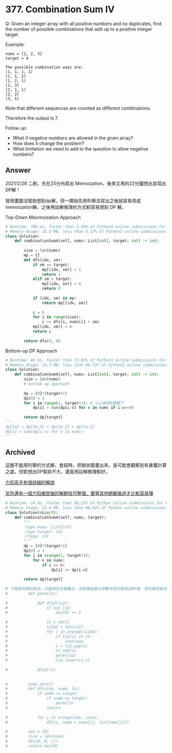 # 377. Combination Sum IV
Q: Given an integer array with all positive numbers and no duplicates, find the number of possible combinations that add up to a positive integer target.

Example:
```
nums = [1, 2, 3]
target = 4

The possible combination ways are:
(1, 1, 1, 1)
(1, 1, 2)
(1, 2, 1)
(1, 3)
(2, 1, 1)
(2, 2)
(3, 1)
```
Note that different sequences are counted as different combinations.

Therefore the output is 7.
 
Follow up:
* What if negative numbers are allowed in the given array?
* How does it change the problem?
* What limitation we need to add to the question to allow negative numbers?

## Answer
2021/2/28 二刷，先在25分內寫出 Memoization，後來又再約22分鐘想出並寫出 DP解！

發現畫圖沒幫助想到dp解，但一開始先用列舉法寫出之後就容易改成memoization解，之後用註解推理的方式較容易想到 DP 解。

Top-Down Meomoization Approach
```python
# Runtime: 788 ms, faster than 5.49% of Python3 online submissions for Combination Sum IV.
# Memory Usage: 25.5 MB, less than 5.17% of Python3 online submissions for Combination Sum IV.
class Solution:
    def combinationSum4(self, nums: List[int], target: int) -> int:
        
        size = len(nums)
        mp = {}
        def dfs(idx, sm):
            if sm == target:
                mp[(idx, sm)] = 1
                return 1
            elif sm > target:
                mp[(idx, sm)] = 0
                return 0
            
            if (idx, sm) in mp:
                return mp[(idx, sm)]
            
            c = 0
            for i in range(size):
                c += dfs(i, nums[i] + sm)
            mp[(idx, sm)] = c
            return c
        
        return dfs(0, 0)
```

Bottom-up DP Approach
```python
# Runtime: 44 ms, faster than 73.07% of Python3 online submissions for Combination Sum IV.
# Memory Usage: 14.7 MB, less than 46.72% of Python3 online submissions for Combination Sum IV.        
class Solution:
    def combinationSum4(self, nums: List[int], target: int) -> int:
        size = len(nums)
        # bottom up approach
        
        dp = [0]*(target+1)
        dp[0] = 1
        for i in range(1, target+1): # 小心若從0就錯了
            dp[i] = sum(dp[i-v] for v in nums if i-v>=0)
            
        return dp[target]
'''
dp[ta] = dp[ta-3] + dp[ta-2] + dp[ta-1]
dp[i] = sum(dp[i-v] for v in nums)
'''
```

## Archived
這題不能用列舉的方式解，會超時，把樹狀圖畫出來，是可能會觀察到有重覆計算之處，但對想出DP幫助不大，還是用註解推理較好。

[力扣高手有很詳細的解說](https://leetcode-cn.com/problems/combination-sum-iv/solution/dong-tai-gui-hua-python-dai-ma-by-liweiwei1419/)

[另外還有一個力扣鄉民做的解題技巧整理，要等其他題都做過才比較容易懂](https://leetcode-cn.com/problems/combination-sum-iv/solution/xi-wang-yong-yi-chong-gui-lu-gao-ding-bei-bao-wen-/)

```python
# Runtime: 24 ms, faster than 98.23% of Python online submissions for Combination Sum IV.
# Memory Usage: 13.6 MB, less than 98.82% of Python online submissions for Combination Sum IV.
class Solution(object):
    def combinationSum4(self, nums, target):
        """
        :type nums: List[int]
        :type target: int
        :rtype: int
        """
        dp = [0]*(target+1)
        dp[0] = 1
        for i in xrange(1, target+1):
            for n in nums:
                if i >= n:
                    dp[i] += dp[i-n]
                    
        return dp[target]
        
# 下面為列舉的寫法，只能用在列舉集合，否則像這題只求數字就可能存在DP解，用列舉的寫法會超時
#         def perm(ls):
            
#             def dfs2(ls2):
#                 if not ls2:
#                     ans[0] += 1
                
#                 st = set()
#                 size2 = len(ls2)
#                 for i in xrange(size2):
#                     if ls2[i] in st:
#                         continue
#                     v = ls2.pop(i)
#                     st.add(v)
#                     perm(ls2)
#                     ls2.insert(i,v)             
            
#             dfs2(ls)
        
        
#         nums.sort()
#         def dfs(idx, summ, ls):
#             if summ >= target:
#                 if summ == target:
#                     perm(ls)
#                 return
                
#             for i in xrange(idx, size):
#                 dfs(i, summ + nums[i], ls+[nums[i]])
            
#         ans = [0]
#         size = len(nums)
#         dfs(0, 0, [])
#         return ans[0]
```